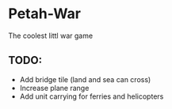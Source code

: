 # Petah-War
The coolest littl war game


## TODO:
- Add bridge tile (land and sea can cross)
- Increase plane range
- Add unit carrying for ferries and helicopters
